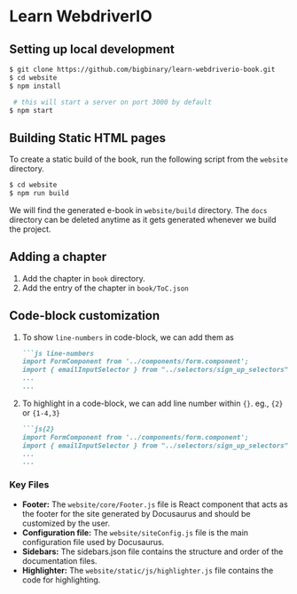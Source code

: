# Learn WebdriverIO

## Setting up local development

```bash
$ git clone https://github.com/bigbinary/learn-webdriverio-book.git
$ cd website
$ npm install

 # this will start a server on port 3000 by default
$ npm start 
```

## Building Static HTML pages

To create a static build of the book, run the following script from the `website` directory.

```bash
$ cd website
$ npm run build
```

We will find the generated e-book in `website/build` directory. The `docs` directory can be deleted anytime as it gets generated whenever we build the project.

## Adding a chapter

1. Add the chapter in `book` directory.
2. Add the entry of the chapter in `book/ToC.json`

## Code-block customization

1. To show `line-numbers` in code-block, we can add them as

    ```markdown
    ```js line-numbers
    import FormComponent from '../components/form.component';
    import { emailInputSelector } from "../selectors/sign_up_selectors";
    ...
    ...
    ```

2. To highlight in a code-block, we can add line number within `{}`. eg., `{2}` or `{1-4,3}`

    ```markdown
    ```js{2}
    import FormComponent from '../components/form.component';
    import { emailInputSelector } from "../selectors/sign_up_selectors";
    ...
    ...
    ```

### Key Files

- __Footer:__ The `website/core/Footer.js` file is React component that acts as the footer for the site generated by Docusaurus and should be customized by the user.
- __Configuration file:__ The `website/siteConfig.js` file is the main configuration file used by Docusaurus.
- __Sidebars:__ The sidebars.json file contains the structure and order of the documentation files.
- __Highlighter:__ The `website/static/js/highlighter.js` file contains the code for highlighting.


